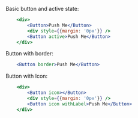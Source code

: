 Basic button and active state:

```jsx
    <div> 
        <Button>Push Me</Button>
        <div style={{margin: '0px'}} />  
        <Button active>Push Me</Button>
    </div> 
```

Button with border:

```jsx
    <Button border>Push Me</Button>
```

Button with Icon:

```jsx
    <div> 
        <Button icon></Button>
        <div style={{margin: '0px'}} />
        <Button icon withLabel>Push Me</Button>
    </div> 
```